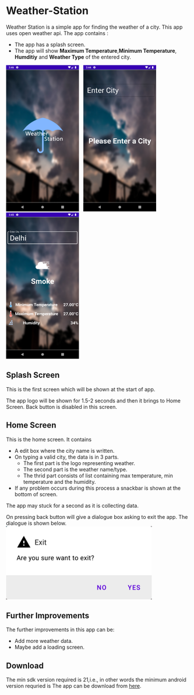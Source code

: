 # Weather-Station

Weather Station is a simple app for finding the weather of a city. This app uses open weather api. The app contains :
- The app has a splash screen.
- The app will show **Maximum Temperature**,**Minimum Temperature**, **Humditiy** and **Weather Type** of the entered city.

<img src="splash.png" height="400px" width="200px" alt="Splash Screen">&nbsp;&nbsp;&nbsp;<img src="without_selected.png" height="400px" width="200px" alt="Home Screen">&nbsp;&nbsp;&nbsp;
<img src="weather_data.png" height="400px" width="200px" alt="Home Screen">

## Splash Screen
This is the first screen which will be shown at the start of app.

The app logo will be shown for 1.5-2 seconds and then it brings to Home Screen. Back button is disabled in this screen.

## Home Screen
This is the home screen. It contains
- A edit box where the city name is written.
- On typing a valid city, the data is in 3 parts.
	- The first part is the logo representing weather.
	- The second part is the weather name/type.
	- The thrid part consists of list containing max temperature, min temperature and the humidity.
- If any problem occurs during this process a snackbar is shown at the bottom of screen.

The app may stuck for a second as it is collecting data.

On pressing back button will give a dialogue box asking to exit the app. The dialogue is shown below.
<img src="dialog.png" height="200px" width="400px" alt="Dialog box">

## Further Improvements

The further improvements in this app can be:
- Add more weather data.
- Maybe add a loading screen.

## Download

The min sdk version required is 21,i.e., in other words the minimum android version requried is 
The app can be download from <a href="https://drive.google.com/file/d/1z0sJ6llzUHp3NQaFJb6KfziVAX9-amFJ/view?usp=sharing">here</a>.

<!--stackedit_data:
eyJoaXN0b3J5IjpbLTEwOTIyMzExMDksMjEwNjgzMzIzLDI1MT
cyMjI1LC04OTcxNDMwODIsNzU2NjYyODc3LDE5ODY2NTQ2NjZd
fQ==
-->